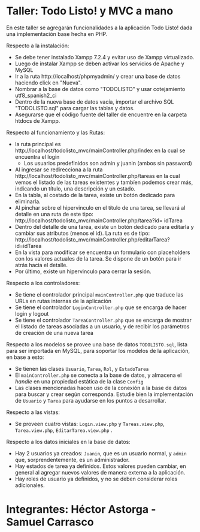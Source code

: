 # Taller: Todo Listo! y MVC a mano

En este taller se agregarán funcionalidades a la aplicación Todo Listo! dada una implementación base hecha en PHP. 

Respecto a la instalación:
  * Se debe tener instalado Xampp 7.2.4 y evitar uso de Xampp virtualizado.
  * Luego de instalar Xampp se deben activar los servicios de Apache y MySQL
  * Ir a la ruta http://localhost/phpmyadmin/ y crear una base de datos haciendo click en "Nueva".
  * Nombrar a la base de datos como "TODOLISTO" y usar cotejamiento utf8_spanish2_ci
  * Dentro de la nueva base de datos vacía, importar el archivo SQL "TODOLISTO.sql" para cargar las tablas y datos.
  * Asegurarse que el código fuente del taller de encuentre en la carpeta htdocs de Xampp.

Respecto al funcionamiento y las Rutas: 

  * la ruta principal es http://localhost/todolisto_mvc/mainController.php/index en la cual se encuentra el login
    * Los usuarios predefinidos son admin y juanin (ambos sin password)
  * Al ingresar se redirecciona a la ruta http://localhost/todolisto_mvc/mainController.php/tareas en la cual vemos el listado de las tareas existentes y tambíen podemos crear más, indicando un título, una descripción y un estado.
  * En la tabla, al costado de la tarea, existe un botón dedicado para eliminarla.
  * Al pinchar sobre el hipervinculo en el título de una tarea, se llevará al detalle en una ruta de este tipo: http://localhost/todolisto_mvc/mainController.php/tarea?id= idTarea
  * Dentro del detalle de una tarea, existe un botón dedicado para editarla y cambiar sus atributos (menos el id). La ruta es de tipo: http://localhost/todolisto_mvc/mainController.php/editarTarea?id=idTarea
  * En la vista para modificar se encuentra un formulario con placeholders con los valores actuales de la tarea. Se dispone de un botón para ir atrás hacia el detalle.
  * Por último, existe un hipervinculo para cerrar la sesión.

Respecto a los controladores:

  * Se tiene el controlador principal `mainController.php` que traduce las URLs en rutas internas de la aplicación
  * Se tiene el controlador `LoginController.php` que se encarga de hacer login y logout
  * Se tiene el controlador `TareaController.php` que se encarga de mostrar el listado de tareas asociadas a un usuario, y de recibir los parámetros de creación de una nueva tarea

Respecto a los modelos se provee una base de datos `TODOLISTO.sql`, lista para ser importada en MySQL,  para soportar los modelos de la aplicación, en base a esto:

  * Se tienen las clases `Usuario`, `Tarea`, `Rol`, y `EstadoTarea`  
  * El `mainController.php` se conecta a la base de datos, y almacena el _handle_ en una propiedad estática de la clase `Config`
  * Las clases mencionadas hacen uso de la conexión a la base de datos para buscar y crear según corresponda. Estudie bien la implementación de `Usuario` y `Tarea` para ayudarse en los puntos a desarrollar.

Respecto a las vistas:

  * Se proveen cuatro vistas: `Login.view.php` y `Tareas.view.php`, `Tarea.view.php`, `EditarTarea.view.php` .


Respecto a los datos iniciales en la base de datos:

  * Hay 2 usuarios ya creados: `Juanin`, que es un usuario normal, y `admin` que, sorprendentemente, es un administrador.
  * Hay estados  de tarea ya definidos. Estos valores pueden cambiar, en general al agregar nuevos valores de manera externa a la aplicación.
  * Hay roles de usuario ya definidos, y no se deben considerar roles adicionales.

# Integrantes: Héctor Astorga - Samuel Carrasco 